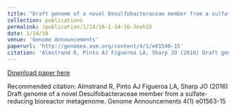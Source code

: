 ```yaml
---
title: "Draft genome of a novel Desulfobacteraceae member from a sulfate-reducing bioreactor metagenome"
collection: publications
permalink: /publication/1/14/16-1-14-16-Josh15
date: 1/14/16
venue: 'Genome Announcements'
paperurl: 'http://genomea.asm.org/content/4/1/e01540-15'
citation: 'Almstrand R, Pinto AJ Figueroa LA, Sharp JO (2016) Draft genome of a novel Desulfobacteraceae member from a sulfate-reducing bioreactor metagenome. Genome Announcements 4(1) e01563-15'
---
```


<a href='http://genomea.asm.org/content/4/1/e01540-15'>Download paper here</a>

Recommended citation: Almstrand R, Pinto AJ Figueroa LA, Sharp JO (2016) Draft genome of a novel Desulfobacteraceae member from a sulfate-reducing bioreactor metagenome. Genome Announcements 4(1) e01563-15
